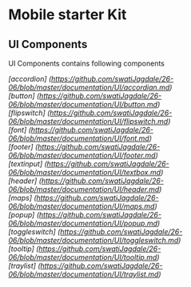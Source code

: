 Mobile starter Kit
================================

UI Components
--------------------------------
UI Components contains following components

*[accordion] (https://github.com/swatiJagdale/26-06/blob/master/documentation/UI/accordian.md)*  
*[button] (https://github.com/swatiJagdale/26-06/blob/master/documentation/UI/button.md)*      
*[flipswitch] (https://github.com/swatiJagdale/26-06/blob/master/documentation/UI/flipswitch.md)*  
*[font] (https://github.com/swatiJagdale/26-06/blob/master/documentation/UI/font.md)*  
*[footer] (https://github.com/swatiJagdale/26-06/blob/master/documentation/UI/footer.md)*  
*[textinput] (https://github.com/swatiJagdale/26-06/blob/master/documentation/UI/textbox.md)*  
*[header] (https://github.com/swatiJagdale/26-06/blob/master/documentation/UI/header.md)*  
*[maps] (https://github.com/swatiJagdale/26-06/blob/master/documentation/UI/maps.md)*  
*[popup] (https://github.com/swatiJagdale/26-06/blob/master/documentation/UI/popup.md)*  
*[toggleswitch] (https://github.com/swatiJagdale/26-06/blob/master/documentation/UI/toggleswitch.md)*  
*[tooltip] (https://github.com/swatiJagdale/26-06/blob/master/documentation/UI/tooltip.md)*  
*[traylist] (https://github.com/swatiJagdale/26-06/blob/master/documentation/UI/traylist.md)*  

    
  

